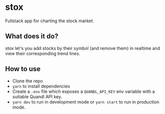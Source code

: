 # stox
Fullstack app for charting the stock market.

## What does it do?
stox let's you add stocks by their symbol (and remove them)
in realtime and view their corresponding trend lines.

## How to use
+ Clone the repo
+ ```yarn``` to install dependencies
+ Create a ```.env``` file which exposes a ```QUANDL_API_KEY``` env variable with a suitable Quandl API key.
+ ```yarn dev``` to run in development mode or ```yarn start``` to run in production mode.